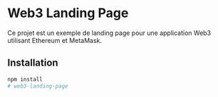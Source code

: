 # Web3 Landing Page

Ce projet est un exemple de landing page pour une application Web3 utilisant Ethereum et MetaMask.

## Installation

```bash
npm install
# web3-landing-page
